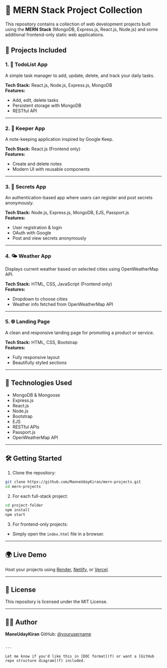 
# 🚀 MERN Stack Project Collection

This repository contains a collection of web development projects built using the **MERN Stack** (MongoDB, Express.js, React.js, Node.js) and some additional frontend-only static web applications.

## 📁 Projects Included

### 1. 📝 TodoList App
A simple task manager to add, update, delete, and track your daily tasks.

**Tech Stack:** React.js, Node.js, Express.js, MongoDB  
**Features:**
- Add, edit, delete tasks
- Persistent storage with MongoDB
- RESTful API

---

### 2. 🧠 Keeper App
A note-keeping application inspired by Google Keep.

**Tech Stack:** React.js (Frontend only)  
**Features:**
- Create and delete notes
- Modern UI with reusable components

---

### 3. 🔐 Secrets App
An authentication-based app where users can register and post secrets anonymously.

**Tech Stack:** Node.js, Express.js, MongoDB, EJS, Passport.js  
**Features:**
- User registration & login
- OAuth with Google
- Post and view secrets anonymously

---

### 4. 🌤️ Weather App
Displays current weather based on selected cities using OpenWeatherMap API.

**Tech Stack:** HTML, CSS, JavaScript (Frontend only)  
**Features:**
- Dropdown to choose cities
- Weather info fetched from OpenWeatherMap API

---

### 5. 🌐 Landing Page
A clean and responsive landing page for promoting a product or service.

**Tech Stack:** HTML, CSS, Bootstrap  
**Features:**
- Fully responsive layout
- Beautifully styled sections

---

## 🧰 Technologies Used

- MongoDB & Mongoose
- Express.js
- React.js
- Node.js
- Bootstrap
- EJS
- RESTful APIs
- Passport.js
- OpenWeatherMap API

---

## 🛠️ Getting Started

1. Clone the repository:
```bash
git clone https://github.com/ManneUdayKiran/mern-projects.git
cd mern-projects
````

2. For each full-stack project:

```bash
cd project-folder
npm install
npm start
```

3. For frontend-only projects:

* Simply open the `index.html` file in a browser.

---

## 🌍 Live Demo

Host your projects using [Render](https://render.com), [Netlify](https://netlify.com), or [Vercel](https://vercel.com).

---

## 📄 License

This repository is licensed under the MIT License.

---

## 🙋‍♂️ Author

**ManeUdayKiran**
GitHub: [@yourusername](https://github.com/ManneUdayKiran)

```

---

Let me know if you'd like this in [DOC format](f) or want a [GitHub repo structure diagram](f) included.
```
